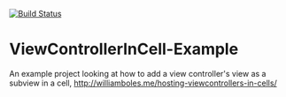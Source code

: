[![Build Status](https://travis-ci.org/wibosco/TestingWithCoreData-Example.svg)](https://travis-ci.org/wibosco/ViewControllerInCell-Example)

# ViewControllerInCell-Example
An example project looking at how to add a view controller's view as a subview in a cell, http://williamboles.me/hosting-viewcontrollers-in-cells/
